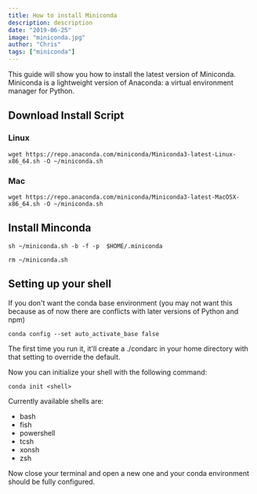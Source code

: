 ```yaml
---
title: How to install Miniconda
description: description
date: "2019-06-25"
image: "miniconda.jpg"
author: "Chris"
tags: ["miniconda"]
---
```


This guide will show you how to install the latest version of Miniconda. Miniconda is a lightweight version of Anaconda: a virtual environment manager for Python.

## Download Install Script

### Linux

```
wget https://repo.anaconda.com/miniconda/Miniconda3-latest-Linux-x86_64.sh -O ~/miniconda.sh
```

### Mac

```
wget https://repo.anaconda.com/miniconda/Miniconda3-latest-MacOSX-x86_64.sh -O ~/miniconda.sh
```

## Install Minconda

```
sh ~/miniconda.sh -b -f -p  $HOME/.miniconda

rm ~/miniconda.sh
```

## Setting up your shell

If you don't want the conda base environment (you may not want this because as of now there are conflicts with later versions of Python and npm)

```
conda config --set auto_activate_base false
```

The first time you run it, it'll create a ./condarc in your home directory with that setting to override the default.

Now you can initialize your shell with the following command:

```
conda init <shell>
```

Currently available shells are:
  - bash
  - fish
  - powershell
  - tcsh
  - xonsh
  - zsh


Now close your terminal and open a new one and your conda environment should be fully configured.
